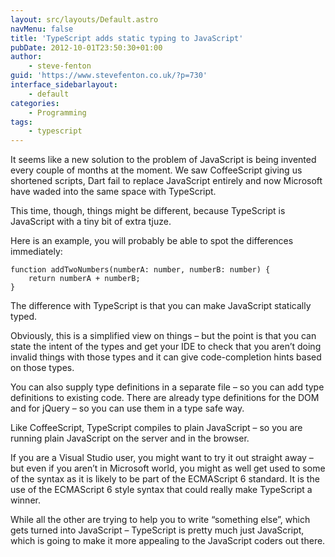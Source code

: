 ```yaml
---
layout: src/layouts/Default.astro
navMenu: false
title: 'TypeScript adds static typing to JavaScript'
pubDate: 2012-10-01T23:50:30+01:00
author:
    - steve-fenton
guid: 'https://www.stevefenton.co.uk/?p=730'
interface_sidebarlayout:
    - default
categories:
    - Programming
tags:
    - typescript
---
```


It seems like a new solution to the problem of JavaScript is being invented every couple of months at the moment. We saw CoffeeScript giving us shortened scripts, Dart fail to replace JavaScript entirely and now Microsoft have waded into the same space with TypeScript.

This time, though, things might be different, because TypeScript is JavaScript with a tiny bit of extra tjuze.

Here is an example, you will probably be able to spot the differences immediately:

```
function addTwoNumbers(numberA: number, numberB: number) {
    return numberA + numberB;
}
```
The difference with TypeScript is that you can make JavaScript statically typed.

Obviously, this is a simplified view on things – but the point is that you can state the intent of the types and get your IDE to check that you aren’t doing invalid things with those types and it can give code-completion hints based on those types.

You can also supply type definitions in a separate file – so you can add type definitions to existing code. There are already type definitions for the DOM and for jQuery – so you can use them in a type safe way.

Like CoffeeScript, TypeScript compiles to plain JavaScript – so you are running plain JavaScript on the server and in the browser.

If you are a Visual Studio user, you might want to try it out straight away – but even if you aren’t in Microsoft world, you might as well get used to some of the syntax as it is likely to be part of the ECMAScript 6 standard. It is the use of the ECMAScript 6 style syntax that could really make TypeScript a winner.

While all the other are trying to help you to write “something else”, which gets turned into JavaScript – TypeScript is pretty much just JavaScript, which is going to make it more appealing to the JavaScript coders out there.
